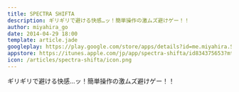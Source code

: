 ```yaml
---
title: SPECTRA SHIFTA
description: ギリギリで避ける快感…ッ！簡単操作の激ムズ避けゲー！！
author: miyahira_go
date: 2014-04-29 18:00
template: article.jade
googleplay: https://play.google.com/store/apps/details?id=me.miyahira.SpectraShifta
appstore: https://itunes.apple.com/jp/app/spectra-shifta/id834375653?mt=8&ign-mpt=uo%3D4
icon: /articles/spectra-shifta/icon.png
---
```


ギリギリで避ける快感…ッ！簡単操作の激ムズ避けゲー！！

